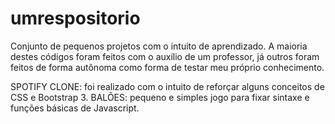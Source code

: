 # umrespositorio
Conjunto de pequenos projetos com o intuito de aprendizado. A maioria destes códigos foram feitos com o auxílio de um professor, 
já outros foram feitos de forma autônoma como forma de testar meu próprio conhecimento.

SPOTIFY CLONE: foi realizado com o intuito de reforçar alguns conceitos de CSS e Bootstrap 3.
BALÕES: pequeno e simples jogo para fixar sintaxe e funções básicas de Javascript.
